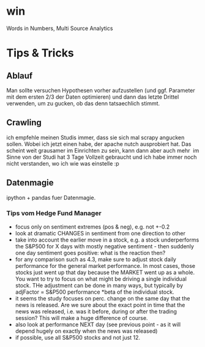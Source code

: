 win
===

Words in Numbers, Multi Source Analytics


# Tips & Tricks
## Ablauf
Man sollte versuchen Hypothesen vorher aufzustellen (und ggf. Parameter mit dem ersten 2/3 der Daten optimieren) und dann das letzte Drittel verwenden, um zu gucken, ob das denn tatsaechlich stimmt.

## Crawling
ich empfehle meinen Studis immer, dass sie sich mal scrapy angucken sollen. Wobei ich jetzt einen habe, der apache nutch ausprobiert hat. Das scheint weit grausamer im Einrichten zu sein, kann dann aber auch mehr  im Sinne von der Studi hat 3 Tage Vollzeit gebraucht und ich habe immer noch nicht verstanden, wo ich wie was einstelle :p

## Datenmagie
ipython + pandas fuer Datenmagie.

### Tips vom Hedge Fund Manager
- focus only on sentiment extremes (pos & neg), e.g. not +-0.2
- look at dramatic CHANGES in sentiment from one direction to other
- take into account the earlier move in a stock, e.g. a stock underperforms the S&P500 for X days with
mostly negative sentiment - then suddenly one day sentiment goes positive: what is the reaction then?
- for any comparison such as 4.3, make sure to adjust stock daily performance for the general market
performance. In most cases, those stocks just went up that day because the MARKET went up as a whole. You want
to try to focus on what might be driving a single individual stock. THe adjustment can be done in many ways, but
typically by adjFactor = S&P500 performance *beta of the individual stock.
- it seems the study focuses on perc. change on the same day that the news is released. Are we sure about the exact
point in time that the news was released, i.e. was it before, during or after the trading session? This will
make a huge difference of course.
- also look at performance NEXT day (see previous point - as it will depend hugely on exactly when the news
was released)
- if possible, use all S&P500 stocks and not just 12.
